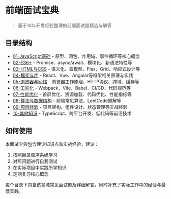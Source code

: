 # 前端面试宝典

> 基于10年开发经验整理的前端面试题精选与解答

## 目录结构

- [01-JavaScript基础](./01-JavaScript基础/README.md) - 原型、闭包、作用域、事件循环等核心概念
- [02-ES6+](./02-ES6+/README.md) - Promise、async/await、模块化、新语法特性等
- [03-HTML与CSS](./03-HTML与CSS/README.md) - 语义化、盒模型、Flex、Grid、响应式设计等
- [04-框架与库](./04-框架与库/README.md) - React、Vue、Angular等框架相关原理与实践
- [05-浏览器与网络](./05-浏览器与网络/README.md) - 浏览器工作原理、HTTP协议、跨域、缓存等
- [06-工程化](./06-工程化/README.md) - Webpack、Vite、Babel、CI/CD、代码规范等
- [07-性能优化](./07-性能优化/README.md) - 首屏优化、资源加载、代码优化、性能指标等
- [08-算法与数据结构](./08-算法与数据结构/README.md) - 前端常见算法、LeetCode题解等
- [09-项目经验](./09-项目经验/README.md) - 项目架构、组件设计、状态管理等实战经验
- [10-其他知识](./10-其他知识/README.md) - TypeScript、跨平台开发、低代码等前沿技术

## 如何使用
本面试宝典包含理论知识点和实战经验，建议：

1. 按照目录顺序系统学习
2. 对照问题进行自我测试
3. 在实际项目中实践所学知识
4. 定期复习核心概念

每个目录下包含该领域常见面试题及详细解答，同时补充了实际工作中的经验与最佳实践。